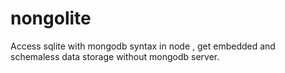 nongolite
=========

Access sqlite with mongodb syntax in node , get embedded and schemaless data storage without mongodb server.
